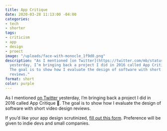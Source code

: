```yaml
---
title: App Critique
date: 2020-03-28 11:13:00 -04:00
categories:
- tech
- shorter
tags:
- criticism
- app
- design
- proect
image: "/uploads/face-with-monocle_1f9d0.png"
description: "As I mentioned [on Twitter](https://twitter.com/mb/status/1243632324329254914)
  yesterday, I’m bringing back a project I did in 2016 called App Critique \U0001F9D0.
  The goal is to show how I evaluate the design of software with short video design
  reviews."
format: short
color: purple
---
```


As I mentioned [on Twitter](https://twitter.com/mb/status/1243632324329254914) yesterday, I’m bringing back a project I did in 2016 called App Critique 🧐. The goal is to show how I evaluate the design of software with short video design reviews.

If you’d like your app design scrutinized, [fill out this form](https://matthewbischoff.typeform.com/to/RjX8si). Preference will be given to indie devs and small companies.
